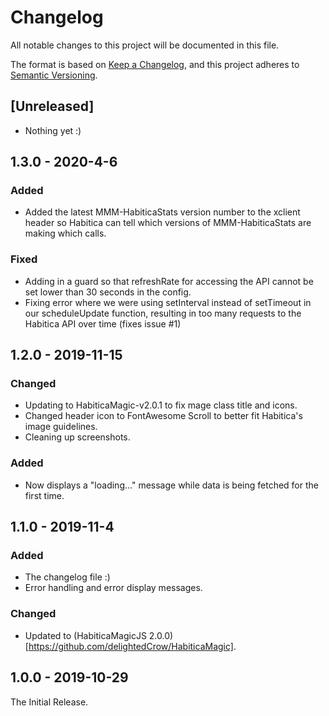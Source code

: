 # Changelog
All notable changes to this project will be documented in this file.

The format is based on [Keep a Changelog](https://keepachangelog.com/en/1.0.0/),
and this project adheres to [Semantic Versioning](https://semver.org/spec/v2.0.0.html).

## [Unreleased]
- Nothing yet :)

## 1.3.0 - 2020-4-6
### Added
- Added the latest MMM-HabiticaStats version number to the xclient header so Habitica can tell which versions of MMM-HabiticaStats are making which calls.

### Fixed
- Adding in a guard so that refreshRate for accessing the API cannot be set lower than 30 seconds in the config.
- Fixing error where we were using setInterval instead of setTimeout in our scheduleUpdate function, resulting in too many requests to the Habitica API over time (fixes issue #1)

## 1.2.0 - 2019-11-15
### Changed
- Updating to HabiticaMagic-v2.0.1 to fix mage class title and icons.
- Changed header icon to FontAwesome Scroll to better fit Habitica's image guidelines.
- Cleaning up screenshots.

### Added
- Now displays a "loading..." message while data is being fetched for the first time.

## 1.1.0 - 2019-11-4
### Added
- The changelog file :)
- Error handling and error display messages.

### Changed
- Updated to (HabiticaMagicJS 2.0.0)[https://github.com/delightedCrow/HabiticaMagic].

## 1.0.0 - 2019-10-29
The Initial Release.
